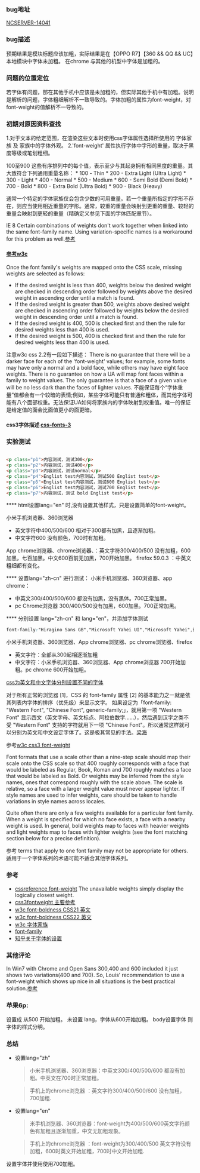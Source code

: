 ### bug地址
[NCSERVER-14041](http://tlc.xin.com/browse/NCSERVER-14041)

### bug描述
预期结果是模块标题应该加粗，实际结果是在【OPPO R7】【360 && QQ && UC】本地模块中字体未加粗。
在chrome 与其他的机型中字体是加粗的。

### 问题的位置定位
若字体有问题，那在其他手机中应该是未加粗的，但实际其他手机中有加粗。说明是解析的问题，字体粗细解析不一致导致的。字体加粗的属性为font-weight，对font-weight的值解析不一导致的。

### 初期对原因资料查找
1.对于文本的给定范围，在渲染这些文本时使用css字体属性选择所使用的 字体家族 及 家族中的字体外观。
2.'font-weight' 属性执行字体中字形的重量，取决于黑度等级或笔划粗细。

100至900 这些有序排列中的每个值，表示至少与其起身拥有相同黑度的重量。其大致符合下列通用重量名称：
	* 100 - Thin
	* 200 - Extra Light (Ultra Light)
	* 300 - Light
	* 400 - Normal
	* 500 - Medium
	* 600 - Semi Bold (Demi Bold)
	* 700 - Bold
	* 800 - Extra Bold (Ultra Bold)
	* 900 - Black (Heavy)

通常一个特定的字体家族仅会包含少数的可用重量。若一个重量所指定的字形不存在，则应当使用相近重量的字形。通常，较重的重量会映射到更重的重量、较轻的重量会映射到更轻的重量（精确定义参见下面的字体匹配章节）。



IE 8 
Certain combinations of weights don't work together when linked into the same font-family name. Using variation-specific names is a workaround for this problem as well.[参考](https://helpx.adobe.com/typekit/using/css-selectors.html)

#### [参考w3c](https://www.w3.org/TR/CSS22/fonts.html#font-boldness)
Once the font family's weights are mapped onto the CSS scale, missing weights are selected as follows:

* If the desired weight is less than 400, weights below the desired weight are checked in descending order followed by weights above the desired weight in ascending order until a match is found.
* If the desired weight is greater than 500, weights above desired weight are checked in ascending order followed by weights below the desired weight in descending order until a match is found.
* If the desired weight is 400, 500 is checked first and then the rule for desired weights less than 400 is used.
* If the desired weight is 500, 400 is checked first and then the rule for desired weights less than 400 is used.


注意w3c css 2.2有一段如下描述：
There is no guarantee that there will be a darker face for each of the 'font-weight' values; for example, some fonts may have only a normal and a bold face, while others may have eight face weights. There is no guarantee on how a UA will map font faces within a family to weight values. The only guarantee is that a face of a given value will be no less dark than the faces of lighter values.
不能保证每个“字体重量”值都会有一个较暗的表情;例如，某些字体可能只有普通和粗体，而其他字体可能有八个面部权重。无法保证UA如何将家族内的字体映射到权重值。唯一的保证是给定值的面会比面值更小的面更暗。

#### css3字体描述 [css-fonts-3](https://drafts.csswg.org/css-fonts-3/#font-matching-algorithm)


### 实验测试

```html

<p class="p1">内容测试，测试300</p>
<p class="p2">内容测试，测试400</p>
<p class="p3">内容测试，测试normal</p>
<p class="p4">Englist test内容测试，测试500 Englist test</p>
<p class="p5">Englist test内容测试，测试600 Englist test</p>
<p class="p6">Englist test内容测试，测试700 Englist test</p>
<p class="p7">内容测试，测试 bold Englist test</p>

```

**** html设置lang="en" 时,没有设置其他样式，只是设置简单的font-weight。

小米手机浏览器、360浏览器
* 英文字符中400/500/600 相对于300都有加黑，且逐渐加粗。
* 中文字符600 没有颜色，700时有加粗。

App chrome浏览器、chrome浏览器、：英文字符300/400/500 没有加粗，600加黑，七百加黑。中文600百前无加黑，700开始加黑。
firefox 59.0.3 ：中英文粗细都有变化。

**** 设置lang="zh-cn" 进行测试：
小米手机浏览器、360浏览器、app chrome：
* 中英文300/400/500/600 都没有加黑，没有黑体。700正常加黑。
* pc Chrome浏览器 300/400/500没有加黑，600加黑。700正常加黑。

**** 分别设置 lang="zh-cn" 和 lang="en"，并添加字体测试
```css
font-family:"Hiragino Sans GB","Microsoft Yahei UI","Microsoft Yahei",微软雅黑,"Segoe UI",Tahoma,宋体b8b体,SimSun,sans-serif;
```

小米手机浏览器、360浏览器、App chrome浏览器、pc chrome浏览器、firefox 
* 英文字符：全部从300起相逐渐加粗
* 中文字符：小米手机浏览器、360浏览器、App chrome浏览器 700开始加粗。pc chrome 600开始加粗。

[css为英文和中文字体分别设置不同的字体](https://blog.csdn.net/roc1010/article/details/25190947)

对于所有正常的浏览器 [1]，CSS 的 font-family 属性 [2] 的基本能力之一就是依其列表内字体的排序（优先级）来显示文字。         如果设定为「font-family: "Western Font", "Chinese Font", generic-family;」，就用第一项 "Western Font" 显示西文（英文字母、英文标点、阿拉伯数字……），然后遇到汉字之类不受 "Western Font" 支持的字符就用下一项 "Chinese Font"。所以通常这样就可以分别为英文和中文设定字体了。这是极其常见的手法。[梁海](https://www.zhihu.com/question/19977292/answer/13537767)

参考[w3c css3 font-weight](https://drafts.csswg.org/css-fonts-3/#font-weight-prop)

Font formats that use a scale other than a nine-step scale should map their scale onto the CSS scale so that 400 roughly corresponds with a face that would be labeled as Regular, Book, Roman and 700 roughly matches a face that would be labeled as Bold. Or weights may be inferred from the style names, ones that correspond roughly with the scale above. The scale is relative, so a face with a larger weight value must never appear lighter. If style names are used to infer weights, care should be taken to handle variations in style names across locales.

Quite often there are only a few weights available for a particular font family. When a weight is specified for which no face exists, a face with a nearby weight is used. In general, bold weights map to faces with heavier weights and light weights map to faces with lighter weights (see the font matching section below for a precise definition).

参考
terms that apply to one font family may not be appropriate for others. 
适用于一个字体系列的术语可能不适合其他字体系列。

### 参考
* [cssreference font-weight](https://cssreference.io/property/font-weight/)
  The unavailable weights simply display the logically closest weight.
* [css3fontweight 主要参考](https://aotu.io/notes/2016/11/08/css3fontweight/index.html)
* [w3c font-boldness CSS21 英文](https://www.w3.org/TR/CSS21/fonts.html#font-boldness)
* [w3c font-boldness CSS22 英文](https://www.w3.org/TR/CSS22/fonts.html)
* [w3c 字体家族](https://www.w3.org/html/ig/zh/wiki/CSS3%E5%AD%97%E4%BD%93%E6%A8%A1%E5%9D%97#.E5.AD.97.E4.BD.93.E7.B2.97.E7.BB.86.EF.BC.9A.E2.80.98font-weight.E2.80.99.E5.B1.9E.E6.80.A7)
* [font-family](https://github.com/AlloyTeam/Mars/blob/master/solutions/font-family.md)
* [知乎关于字体的设置](https://www.zhihu.com/question/19977292)

### 其他评论
In Win7 with Chrome and Open Sans 300,400 and 600 included it just shows two variations(400 and 700). So, Louis’ recommendation to use a font-weight which shows up nice in all situations is the best practical solution.[参考](https://css-tricks.com/almanac/properties/f/font-weight/)


### 苹果6p:
设置成 <html lang="zh"> 从500 开始加粗。
未设置 lang，字体从600开始加粗。
body设置字体 则字体的样式分明。

### 总结

* 设置lang="zh" 

    > 小米手机浏览器、360浏览器：中英文300/400/500/600 都没有加粗。中英文在700时正常加粗。

    > 手机上的chrome浏览器 ：英文字符300/400/500/600 没有加粗，700加粗.

* 设置lang="en"

    > 米手机浏览器、360浏览器：font-weight为400/500/600英文字符颜色有加粗且逐渐加重，中文无加粗现象。

    > 手机上的chrome浏览器 ：font-weight为300/400/500 
    英文字符没有加粗，600时英文开始加粗，700时中文开始加粗.
    
 设置字体并使用使用700加粗。
